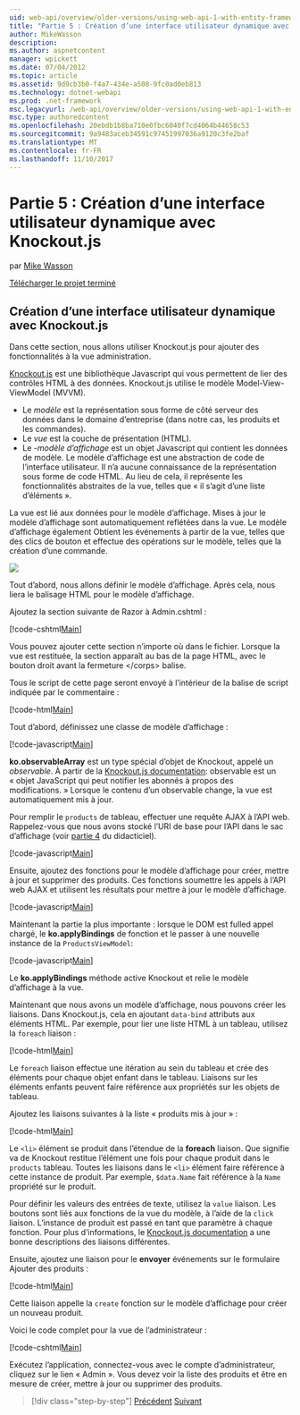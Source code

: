 ```yaml
---
uid: web-api/overview/older-versions/using-web-api-1-with-entity-framework-5/using-web-api-with-entity-framework-part-5
title: "Partie 5 : Création d’une interface utilisateur dynamique avec Knockout.js | Documents Microsoft"
author: MikeWasson
description: 
ms.author: aspnetcontent
manager: wpickett
ms.date: 07/04/2012
ms.topic: article
ms.assetid: 9d9cb3b0-f4a7-434e-a508-9fc0ad0eb813
ms.technology: dotnet-webapi
ms.prod: .net-framework
msc.legacyurl: /web-api/overview/older-versions/using-web-api-1-with-entity-framework-5/using-web-api-with-entity-framework-part-5
msc.type: authoredcontent
ms.openlocfilehash: 20ebdb1b8ba710e0fbc6040f7cd4064b44658c53
ms.sourcegitcommit: 9a9483aceb34591c97451997036a9120c3fe2baf
ms.translationtype: MT
ms.contentlocale: fr-FR
ms.lasthandoff: 11/10/2017
---
```

<a name="part-5-creating-a-dynamic-ui-with-knockoutjs"></a>Partie 5 : Création d’une interface utilisateur dynamique avec Knockout.js
====================
par [Mike Wasson](https://github.com/MikeWasson)

[Télécharger le projet terminé](http://code.msdn.microsoft.com/ASP-NET-Web-API-with-afa30545)

## <a name="creating-a-dynamic-ui-with-knockoutjs"></a>Création d’une interface utilisateur dynamique avec Knockout.js

Dans cette section, nous allons utiliser Knockout.js pour ajouter des fonctionnalités à la vue administration.

[Knockout.js](http://knockoutjs.com/) est une bibliothèque Javascript qui vous permettent de lier des contrôles HTML à des données. Knockout.js utilise le modèle Model-View-ViewModel (MVVM).

- Le *modèle* est la représentation sous forme de côté serveur des données dans le domaine d’entreprise (dans notre cas, les produits et les commandes).
- Le *vue* est la couche de présentation (HTML).
- Le *-modèle d’affichage* est un objet Javascript qui contient les données de modèle. Le modèle d’affichage est une abstraction de code de l’interface utilisateur. Il n’a aucune connaissance de la représentation sous forme de code HTML. Au lieu de cela, il représente les fonctionnalités abstraites de la vue, telles que « il s’agit d’une liste d’éléments ».

La vue est lié aux données pour le modèle d’affichage. Mises à jour le modèle d’affichage sont automatiquement reflétées dans la vue. Le modèle d’affichage également Obtient les événements à partir de la vue, telles que des clics de bouton et effectue des opérations sur le modèle, telles que la création d’une commande.

![](using-web-api-with-entity-framework-part-5/_static/image1.png)

Tout d’abord, nous allons définir le modèle d’affichage. Après cela, nous liera le balisage HTML pour le modèle d’affichage.

Ajoutez la section suivante de Razor à Admin.cshtml :

[!code-cshtml[Main](using-web-api-with-entity-framework-part-5/samples/sample1.cshtml)]

Vous pouvez ajouter cette section n’importe où dans le fichier. Lorsque la vue est restituée, la section apparaît au bas de la page HTML, avec le bouton droit avant la fermeture &lt;/corps&gt; balise.

Tous le script de cette page seront envoyé à l’intérieur de la balise de script indiquée par le commentaire :

[!code-html[Main](using-web-api-with-entity-framework-part-5/samples/sample2.html)]

Tout d’abord, définissez une classe de modèle d’affichage :

[!code-javascript[Main](using-web-api-with-entity-framework-part-5/samples/sample3.js)]

**ko.observableArray** est un type spécial d’objet de Knockout, appelé un *observable*. À partir de la [Knockout.js documentation](http://knockoutjs.com/documentation/observables.html): observable est un « objet JavaScript qui peut notifier les abonnés à propos des modifications. » Lorsque le contenu d’un observable change, la vue est automatiquement mis à jour.

Pour remplir le `products` de tableau, effectuer une requête AJAX à l’API web. Rappelez-vous que nous avons stocké l’URI de base pour l’API dans le sac d’affichage (voir [partie 4](using-web-api-with-entity-framework-part-4.md) du didacticiel).

[!code-javascript[Main](using-web-api-with-entity-framework-part-5/samples/sample4.js?highlight=5)]

Ensuite, ajoutez des fonctions pour le modèle d’affichage pour créer, mettre à jour et supprimer des produits. Ces fonctions soumettre les appels à l’API web AJAX et utilisent les résultats pour mettre à jour le modèle d’affichage.

[!code-javascript[Main](using-web-api-with-entity-framework-part-5/samples/sample5.js?highlight=7)]

Maintenant la partie la plus importante : lorsque le DOM est fulled appel chargé, le **ko.applyBindings** de fonction et le passer à une nouvelle instance de la `ProductsViewModel`:

[!code-javascript[Main](using-web-api-with-entity-framework-part-5/samples/sample6.js)]

Le **ko.applyBindings** méthode active Knockout et relie le modèle d’affichage à la vue.

Maintenant que nous avons un modèle d’affichage, nous pouvons créer les liaisons. Dans Knockout.js, cela en ajoutant `data-bind` attributs aux éléments HTML. Par exemple, pour lier une liste HTML à un tableau, utilisez la `foreach` liaison :

[!code-html[Main](using-web-api-with-entity-framework-part-5/samples/sample7.html?highlight=1)]

Le `foreach` liaison effectue une itération au sein du tableau et crée des éléments pour chaque objet enfant dans le tableau. Liaisons sur les éléments enfants peuvent faire référence aux propriétés sur les objets de tableau.

Ajoutez les liaisons suivantes à la liste « produits mis à jour » :

[!code-html[Main](using-web-api-with-entity-framework-part-5/samples/sample8.html)]

Le `<li>` élément se produit dans l’étendue de la **foreach** liaison. Que signifie va de Knockout restitue l’élément une fois pour chaque produit dans le `products` tableau. Toutes les liaisons dans le `<li>` élément faire référence à cette instance de produit. Par exemple, `$data.Name` fait référence à la `Name` propriété sur le produit.

Pour définir les valeurs des entrées de texte, utilisez la `value` liaison. Les boutons sont liés aux fonctions de la vue du modèle, à l’aide de la `click` liaison. L’instance de produit est passé en tant que paramètre à chaque fonction. Pour plus d’informations, le [Knockout.js documentation](http://knockoutjs.com/documentation/observables.html) a une bonne descriptions des liaisons différentes.

Ensuite, ajoutez une liaison pour le **envoyer** événements sur le formulaire Ajouter des produits :

[!code-html[Main](using-web-api-with-entity-framework-part-5/samples/sample9.html)]

Cette liaison appelle la `create` fonction sur le modèle d’affichage pour créer un nouveau produit.

Voici le code complet pour la vue de l’administrateur :

[!code-cshtml[Main](using-web-api-with-entity-framework-part-5/samples/sample10.cshtml)]

Exécutez l’application, connectez-vous avec le compte d’administrateur, cliquez sur le lien « Admin ». Vous devez voir la liste des produits et être en mesure de créer, mettre à jour ou supprimer des produits.

>[!div class="step-by-step"]
[Précédent](using-web-api-with-entity-framework-part-4.md)
[Suivant](using-web-api-with-entity-framework-part-6.md)
